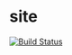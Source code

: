 # site

[![Build Status](https://travis-ci.org/KimBogosian/site.svg?branch=gh-pages)](https://travis-ci.org/KimBogosian/site)
